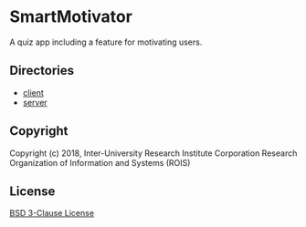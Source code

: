 # SmartMotivator

A quiz app including a feature for motivating users.

## Directories

- [client](client)
- [server](server)

## Copyright

Copyright (c) 2018, Inter-University Research Institute Corporation Research Organization of Information and Systems (ROIS)

## License

[BSD 3-Clause License](LICENSE)
